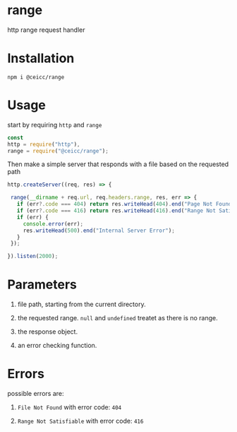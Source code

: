 # range
http range request handler

# Installation
```
npm i @ceicc/range
```

# Usage
start by requiring `http` and `range`
```js
const
http = require("http"),
range = require("@ceicc/range");
```

Then make a simple server that responds with a file based on the requested path
 ```js
 http.createServer((req, res) => {

  range(__dirname + req.url, req.headers.range, res, err => {
    if (err?.code === 404) return res.writeHead(404).end("Page Not Found");
    if (err?.code === 416) return res.writeHead(416).end("Range Not Satisfiable");
    if (err) {
      console.error(err);
      res.writeHead(500).end("Internal Server Error");
    }
  });

}).listen(2000);
 ```
 
 # Parameters
 1. file path, starting from the current directory.
 
 2. the requested range. `null` and `undefined` treatet as there is no range.
 
 3. the response object.
 
 4. an error checking function.
 
 # Errors
 possible errors are:
 
 1. `File Not Found` with error code: `404`
 
 2. `Range Not Satisfiable` with error code: `416`
